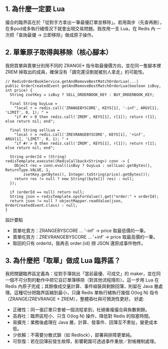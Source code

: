 ## 1. 為什麼一定要 Lua
撮合的臨界區在於「從對手方拿出一筆最優訂單並移除」。若用兩步（先查再刪），在多pod或多執行緒情況下就會出現交易問題。我改用一支 Lua，在 Redis 內 一次把「查詢最優 → 立即移除」做成原子操作。
## 2. 單筆原子取得與移除（核心腳本）
我把買單與賣單分別用不同的 ZRANGE* 指令取最優價方向，並在同一隻腳本裡 ZREM 掉取出的成員，確保沒有「讀完還沒刪就被別人拿走」的可能性。
```
// RedisOrderBookService.getAndRemoveBestMatchOrderLua(...)
public OrderCreatedEvent getAndRemoveBestMatchOrderLua(boolean isBuy, int price) {
  String zsetKey = isBuy ? SELL_ORDERBOOK_KEY : BUY_ORDERBOOK_KEY;

  final String buyLua =
    "local r = redis.call('ZRANGEBYSCORE', KEYS[1], '-inf', ARGV[1], 'LIMIT', 0, 1); " +
    "if #r > 0 then redis.call('ZREM', KEYS[1], r[1]); return r[1]; else return nil; end";

  final String sellLua =
    "local r = redis.call('ZREVRANGEBYSCORE', KEYS[1], '+inf', ARGV[1], 'LIMIT', 0, 1); " +
    "if #r > 0 then redis.call('ZREM', KEYS[1], r[1]); return r[1]; else return nil; end";

  String orderId = (String) redisTemplate.execute((RedisCallback<String>) conn -> {
    Object res = conn.eval((isBuy ? buyLua : sellLua).getBytes(), ReturnType.VALUE, 1,
        zsetKey.getBytes(), Integer.toString(price).getBytes());
    return res != null ? new String((byte[]) res) : null;
  });

  if (orderId == null) return null;
  String json = redisTemplate.opsForValue().get("order:" + orderId);
  return json != null ? objectMapper.readValue(json, OrderCreatedEvent.class) : null;
}
```
設計要點
- 買單吃賣方：ZRANGEBYSCORE ... '-inf' → price 取最低價的一筆。
- 賣單吃買方：ZREVRANGEBYSCORE ... '+inf' → price 取最高價的一筆。
- 取回的只有 orderId，我再去 order:{id} 撈 JSON 還原成事件物件。
## 3. 為什麼把「取單」做成 Lua 臨界區？
我把關鍵臨界區定義為：從對手簿挑出「當前最優、可成交」的 maker，並在同一個不可分割的動作中把它自訂單簿移除（對其他流程隱形）。這一步用 Lua 在 Redis 內原子完成；其餘像成交量計算、事件組裝與剩餘回簿，則留在 Java 層處理。這種切分把臨界區縮到最小，只讓 Redis 單執行緒執行幾個 O(log N) 指令（ZRANGE/ZREVRANGE + ZREM），整體吞吐與可預測性更好。
好處:
- 正確性：同一張訂單只會被一個流程拿到，杜絕重複撮合與負數剩餘。
- 高吞吐：臨界區短小、只含 O(log N) 操作，降低對 Redis 的阻塞時間。
- 易擴充：業務後處理在 Java 層，計算、發事件、回簿互不牽扯，變更成本低。
- 少依賴：不需要分散式鎖（如 Redlock），部署與排障更單純。
- 可恢復：若在回簿前發生故障，影響範圍可透過事件重放／對帳機制處理。
